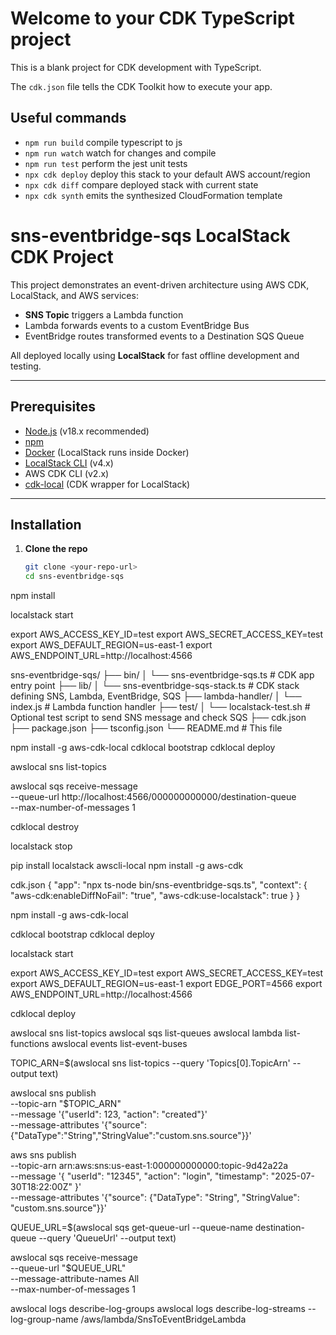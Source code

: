 # Welcome to your CDK TypeScript project

This is a blank project for CDK development with TypeScript.

The `cdk.json` file tells the CDK Toolkit how to execute your app.

## Useful commands

* `npm run build`   compile typescript to js
* `npm run watch`   watch for changes and compile
* `npm run test`    perform the jest unit tests
* `npx cdk deploy`  deploy this stack to your default AWS account/region
* `npx cdk diff`    compare deployed stack with current state
* `npx cdk synth`   emits the synthesized CloudFormation template

# sns-eventbridge-sqs LocalStack CDK Project

This project demonstrates an event-driven architecture using AWS CDK, LocalStack, and AWS services:

- **SNS Topic** triggers a Lambda function
- Lambda forwards events to a custom EventBridge Bus
- EventBridge routes transformed events to a Destination SQS Queue

All deployed locally using **LocalStack** for fast offline development and testing.

---

## Prerequisites

- [Node.js](https://nodejs.org/) (v18.x recommended)
- [npm](https://www.npmjs.com/)
- [Docker](https://www.docker.com/get-started) (LocalStack runs inside Docker)
- [LocalStack CLI](https://github.com/localstack/localstack) (v4.x)
- AWS CDK CLI (v2.x)
- [cdk-local](https://github.com/localstack/cdk-local) (CDK wrapper for LocalStack)

---

## Installation

1. **Clone the repo**

   ```bash
   git clone <your-repo-url>
   cd sns-eventbridge-sqs


npm install

localstack start

export AWS_ACCESS_KEY_ID=test
export AWS_SECRET_ACCESS_KEY=test
export AWS_DEFAULT_REGION=us-east-1
export AWS_ENDPOINT_URL=http://localhost:4566

sns-eventbridge-sqs/
├── bin/
│   └── sns-eventbridge-sqs.ts         # CDK app entry point
├── lib/
│   └── sns-eventbridge-sqs-stack.ts  # CDK stack defining SNS, Lambda, EventBridge, SQS
├── lambda-handler/
│   └── index.js                      # Lambda function handler
├── test/
│   └── localstack-test.sh            # Optional test script to send SNS message and check SQS
├── cdk.json
├── package.json
├── tsconfig.json
└── README.md                        # This file

npm install -g aws-cdk-local
cdklocal bootstrap
cdklocal deploy

awslocal sns list-topics

awslocal sqs receive-message \
  --queue-url http://localhost:4566/000000000000/destination-queue \
  --max-number-of-messages 1


cdklocal destroy

localstack stop


pip install localstack awscli-local
npm install -g aws-cdk


cdk.json
{
  "app": "npx ts-node bin/sns-eventbridge-sqs.ts",
  "context": {
    "aws-cdk:enableDiffNoFail": "true",
    "aws-cdk:use-localstack": true
  }
}


npm install -g aws-cdk-local

cdklocal bootstrap
cdklocal deploy


localstack start


export AWS_ACCESS_KEY_ID=test
export AWS_SECRET_ACCESS_KEY=test
export AWS_DEFAULT_REGION=us-east-1
export EDGE_PORT=4566
export AWS_ENDPOINT_URL=http://localhost:4566

cdklocal deploy


awslocal sns list-topics
awslocal sqs list-queues
awslocal lambda list-functions
awslocal events list-event-buses

TOPIC_ARN=$(awslocal sns list-topics --query 'Topics[0].TopicArn' --output text)

awslocal sns publish \
  --topic-arn "$TOPIC_ARN" \
  --message '{"userId": 123, "action": "created"}' \
  --message-attributes '{"source":{"DataType":"String","StringValue":"custom.sns.source"}}'


  aws sns publish \
  --topic-arn arn:aws:sns:us-east-1:000000000000:topic-9d42a22a \
  --message '{
    "userId": "12345",
    "action": "login",
    "timestamp": "2025-07-30T18:22:00Z"
  }' \
  --message-attributes '{"source": {"DataType": "String", "StringValue": "custom.sns.source"}}'



QUEUE_URL=$(awslocal sqs get-queue-url --queue-name destination-queue --query 'QueueUrl' --output text)

awslocal sqs receive-message \
  --queue-url "$QUEUE_URL" \
  --message-attribute-names All \
  --max-number-of-messages 1


awslocal logs describe-log-groups
awslocal logs describe-log-streams --log-group-name /aws/lambda/SnsToEventBridgeLambda
